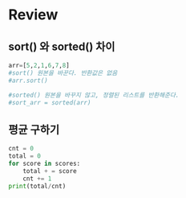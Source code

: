 # Review

## sort() 와 sorted()  차이

```python
arr=[5,2,1,6,7,8]
#sort() 원본을 바꾼다. 반환값은 없음
#arr.sort()

#sorted() 원본을 바꾸지 않고, 정렬된 리스트를 반환해준다.
#sort_arr = sorted(arr)
```



## 평균 구하기

```python
cnt = 0
total = 0
for score in scores:
    total + = score
    cnt += 1
print(total/cnt)
```

